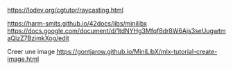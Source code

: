 
https://lodev.org/cgtutor/raycasting.html

https://harm-smits.github.io/42docs/libs/minilibx
https://docs.google.com/document/d/1tdNYHg3Mfqf8dr8W6Ajs3seUugwtmaQizZ7BzimkXog/edit

Creer une image
https://gontjarow.github.io/MiniLibX/mlx-tutorial-create-image.html